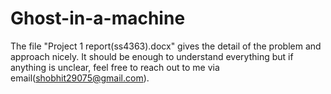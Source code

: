 # Ghost-in-a-machine

The file "Project 1 report(ss4363).docx" gives the detail of the problem and approach nicely. It should be enough to understand everything but if anything is unclear, feel free to reach out to me via email(shobhit29075@gmail.com).
